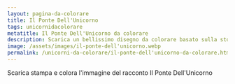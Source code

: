 ```yaml
---
layout: pagina-da-colorare
title: Il Ponte Dell'Unicorno
tags: unicornidacolorare
metatitle: Il Ponte Dell'Unicorno da colorare
description: Scarica un bellissimo disegno da colorare basato sulla storia Il Ponte Dell'Unicorno
image: /assets/images/il-ponte-dell'unicorno.webp
permalink: /unicorni-da-colorare/il-ponte-dell'unicorno-da-colorare.html
---
```

Scarica stampa e colora l'immagine del racconto Il Ponte Dell'Unicorno
